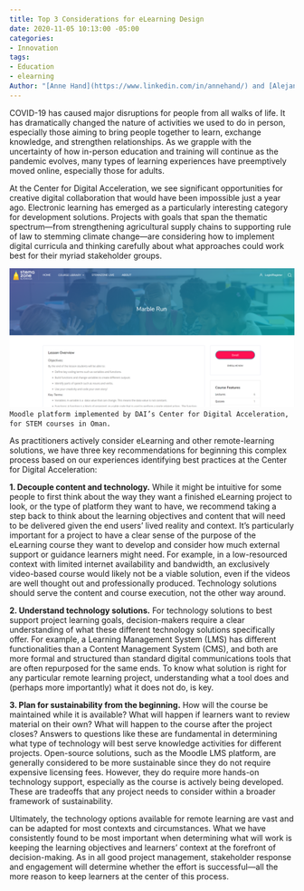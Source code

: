```yaml
---
title: Top 3 Considerations for eLearning Design
date: 2020-11-05 10:13:00 -05:00
categories:
- Innovation
tags:
- Education
- elearning
Author: "[Anne Hand](https://www.linkedin.com/in/annehand/) and [Alejandro Solis](https://www.linkedin.com/in/alejandrosolis/)"
---
```


COVID-19 has caused major disruptions for people from all walks of life. It has dramatically changed the nature of activities we used to do in person, especially those aiming to bring people together to learn, exchange knowledge, and strengthen relationships. As we grapple with the uncertainty of how in-person education and training will continue as the pandemic evolves, many types of learning experiences have preemptively moved online, especially those for adults.

At the Center for Digital Acceleration, we see significant opportunities for creative digital collaboration that would have been impossible just a year ago. Electronic learning has emerged as a particularly interesting category for development solutions. Projects with goals that span the thematic spectrum—from strengthening agricultural supply chains to supporting rule of law to stemming climate change—are considering how to implement digital curricula and thinking carefully about what approaches could work best for their myriad stakeholder groups.

![Capture-a98d9f.PNG](/uploads/Capture-a98d9f.PNG)`Moodle platform implemented by DAI’s Center for Digital Acceleration, for STEM courses in Oman.`

As practitioners actively consider eLearning and other remote-learning solutions, we have three key recommendations for beginning this complex process based on our experiences identifying best practices at the Center for Digital Acceleration:

**1. Decouple content and technology.** While it might be intuitive for some people to first think about the way they want a finished eLearning project to look, or the type of platform they want to have, we recommend taking a step back to think about the learning objectives and content that will need to be delivered given the end users’ lived reality and context. It’s particularly important for a project to have a clear sense of the purpose of the eLearning course they want to develop and consider how much external support or guidance learners might need. For example, in a low-resourced context with limited internet availability and bandwidth, an exclusively video-based course would likely not be a viable solution, even if the videos are well thought out and professionally produced. Technology solutions should serve the content and course execution, not the other way around.

**2. Understand technology solutions.** For technology solutions to best support project learning goals, decision-makers require a clear understanding of what these different technology solutions specifically offer. For example, a Learning Management System (LMS) has different functionalities than a Content Management System (CMS), and both are more formal and structured than standard digital communications tools that are often repurposed for the same ends. To know what solution is right for any particular remote learning project, understanding what a tool does and (perhaps more importantly) what it does not do, is key.

**3. Plan for sustainability from the beginning.** How will the course be maintained while it is available? What will happen if learners want to review material on their own? What will happen to the course after the project closes? Answers to questions like these are fundamental in determining what type of technology will best serve knowledge activities for different projects. Open-source solutions, such as the Moodle LMS platform, are generally considered to be more sustainable since they do not require expensive licensing fees. However, they do require more hands-on technology support, especially as the course is actively being developed. These are tradeoffs that any project needs to consider within a broader framework of sustainability.

Ultimately, the technology options available for remote learning are vast and can be adapted for most contexts and circumstances. What we have consistently found to be most important when determining what will work is keeping the learning objectives and learners’ context at the forefront of decision-making. As in all good project management, stakeholder response and engagement will determine whether the effort is successful—all the more reason to keep learners at the center of this process.